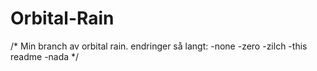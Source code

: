 # Orbital-Rain
/*
Min branch av orbital rain. endringer så langt:
-none
-zero
-zilch
-this readme
-nada
*/
